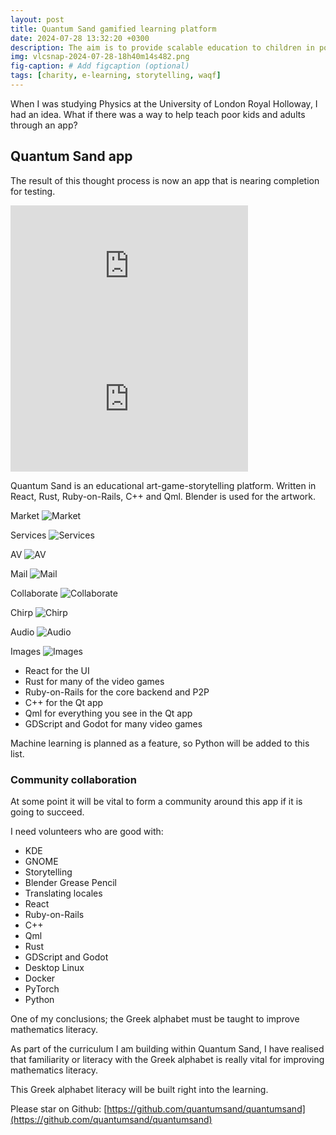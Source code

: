 ```yaml
---
layout: post
title: Quantum Sand gamified learning platform
date: 2024-07-28 13:32:20 +0300
description: The aim is to provide scalable education to children in poverty
img: vlcsnap-2024-07-28-18h40m14s482.png
fig-caption: # Add figcaption (optional)
tags: [charity, e-learning, storytelling, waqf]
---
```

When I was studying Physics at the University of London Royal Holloway, I had an idea. What if there was a way to help teach poor kids and adults through an app?

## Quantum Sand app
The result of this thought process is now an app that is nearing completion for testing.


<iframe width="380" height="213" src="https://www.youtube.com/embed/zxcAKv9q564" title="YouTube video player" frameborder="0" allow="accelerometer; autoplay; clipboard-write; encrypted-media; gyroscope; picture-in-picture" allowfullscreen></iframe>
<iframe width="380" height="213" src="https://www.youtube.com/embed/LotFMSYgq8w" title="YouTube video player" frameborder="0" allow="accelerometer; autoplay; clipboard-write; encrypted-media; gyroscope; picture-in-picture" allowfullscreen></iframe>

Quantum Sand is an educational art-game-storytelling platform. Written in React, Rust, Ruby-on-Rails, C++ and Qml. Blender is used for the artwork.

Market
![Market]({{site.baseurl}}/assets/img/Market.jpg)

Services
![Services]({{site.baseurl}}/assets/img/Services.png)

AV
![AV]({{site.baseurl}}/assets/img/AV.png)


Mail
![Mail]({{site.baseurl}}/assets/img/Mail.png)


Collaborate
![Collaborate]({{site.baseurl}}/assets/img/Collaborate.png)


Chirp
![Chirp]({{site.baseurl}}/assets/img/Chirp.png)


Audio
![Audio]({{site.baseurl}}/assets/img/Audio.png)


Images
![Images]({{site.baseurl}}/assets/img/Images.png)

* React for the UI
* Rust for many of the video games
* Ruby-on-Rails for the core backend and P2P
* C++ for the Qt app
* Qml for everything you see in the Qt app
* GDScript and Godot for many video games

Machine learning is planned as a feature, so Python will be added to this list.

### Community collaboration

At some point it will be vital to form a community around this app if it is going to succeed.

I need volunteers who are good with:
* KDE
* GNOME
* Storytelling
* Blender Grease Pencil
* Translating locales
* React
* Ruby-on-Rails
* C++
* Qml
* Rust
* GDScript and Godot
* Desktop Linux
* Docker
* PyTorch
* Python

One of my conclusions; the Greek alphabet must be taught to improve mathematics literacy.

As part of the curriculum I am building within Quantum Sand, I have realised that familiarity or literacy with the Greek alphabet is really vital for improving mathematics literacy.

This Greek alphabet literacy will be built right into the learning.

Please star on Github: [https://github.com/quantumsand/quantumsand](https://github.com/quantumsand/quantumsand)
